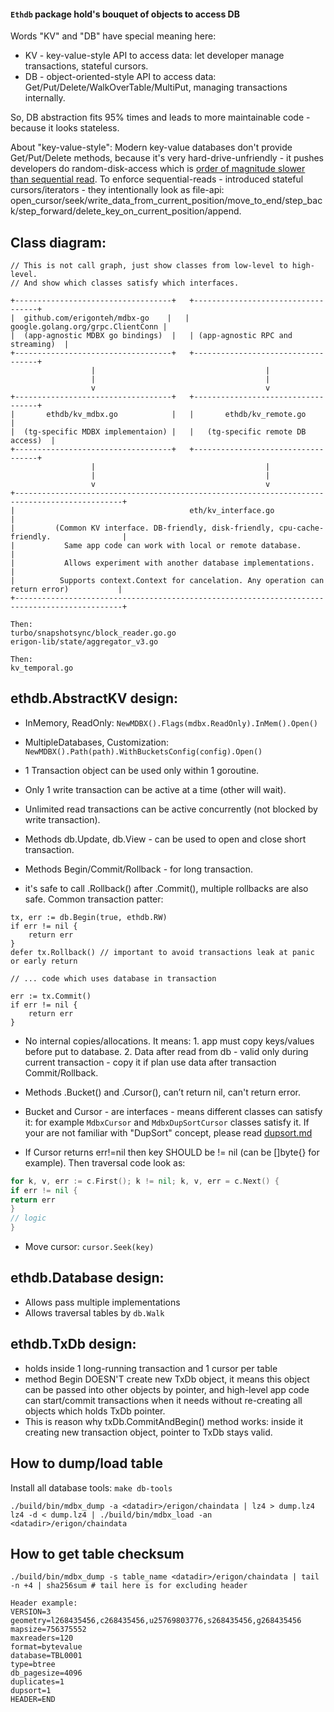 #### `Ethdb` package hold's bouquet of objects to access DB

Words "KV" and "DB" have special meaning here:

- KV - key-value-style API to access data: let developer manage transactions, stateful cursors.
- DB - object-oriented-style API to access data: Get/Put/Delete/WalkOverTable/MultiPut, managing transactions
  internally.

So, DB abstraction fits 95% times and leads to more maintainable code - because it looks stateless.

About "key-value-style": Modern key-value databases don't provide Get/Put/Delete methods,
because it's very hard-drive-unfriendly - it pushes developers do random-disk-access which
is [order of magnitude slower than sequential read](https://www.seagate.com/sg/en/tech-insights/lies-damn-lies-and-ssd-benchmark-master-ti/).
To enforce sequential-reads - introduced stateful cursors/iterators - they intentionally look as file-api:
open_cursor/seek/write_data_from_current_position/move_to_end/step_back/step_forward/delete_key_on_current_position/append.

## Class diagram:

```asciiflow.com
// This is not call graph, just show classes from low-level to high-level. 
// And show which classes satisfy which interfaces.

+-----------------------------------+   +-----------------------------------+ 
|  github.com/erigonteh/mdbx-go    |   | google.golang.org/grpc.ClientConn |                    
|  (app-agnostic MDBX go bindings)  |   | (app-agnostic RPC and streaming)  |
+-----------------------------------+   +-----------------------------------+
                  |                                      |
                  |                                      |
                  v                                      v
+-----------------------------------+   +-----------------------------------+
|       ethdb/kv_mdbx.go            |   |       ethdb/kv_remote.go          |                
|  (tg-specific MDBX implementaion) |   |   (tg-specific remote DB access)  |              
+-----------------------------------+   +-----------------------------------+
                  |                                      |
                  |                                      |
                  v                                      v    
+----------------------------------------------------------------------------------------------+
|                                       eth/kv_interface.go                                   |  
|         (Common KV interface. DB-friendly, disk-friendly, cpu-cache-friendly.                |
|           Same app code can work with local or remote database.                              |
|           Allows experiment with another database implementations.                           |
|          Supports context.Context for cancelation. Any operation can return error)           |
+----------------------------------------------------------------------------------------------+

Then:
turbo/snapshotsync/block_reader.go.go
erigon-lib/state/aggregator_v3.go

Then:
kv_temporal.go

```

## ethdb.AbstractKV design:

- InMemory, ReadOnly: `NewMDBX().Flags(mdbx.ReadOnly).InMem().Open()`
- MultipleDatabases, Customization: `NewMDBX().Path(path).WithBucketsConfig(config).Open()`


- 1 Transaction object can be used only within 1 goroutine.
- Only 1 write transaction can be active at a time (other will wait).
- Unlimited read transactions can be active concurrently (not blocked by write transaction).


- Methods db.Update, db.View - can be used to open and close short transaction.
- Methods Begin/Commit/Rollback - for long transaction.
- it's safe to call .Rollback() after .Commit(), multiple rollbacks are also safe. Common transaction patter:

```
tx, err := db.Begin(true, ethdb.RW)
if err != nil {
    return err
}
defer tx.Rollback() // important to avoid transactions leak at panic or early return

// ... code which uses database in transaction
 
err := tx.Commit()
if err != nil {
    return err
}
```

- No internal copies/allocations. It means: 1. app must copy keys/values before put to database. 2. Data after read from
  db - valid only during current transaction - copy it if plan use data after transaction Commit/Rollback.
- Methods .Bucket() and .Cursor(), can’t return nil, can't return error.
- Bucket and Cursor - are interfaces - means different classes can satisfy it: for example `MdbxCursor`
  and `MdbxDupSortCursor` classes satisfy it.
  If your are not familiar with "DupSort" concept, please read [dupsort.md](https://github.com/idrecun/erigon/blob/devel/docs/programmers_guide/dupsort.md)



- If Cursor returns err!=nil then key SHOULD be != nil (can be []byte{} for example).
  Then traversal code look as:

```go
for k, v, err := c.First(); k != nil; k, v, err = c.Next() {
if err != nil {
return err
}
// logic
}
``` 

- Move cursor: `cursor.Seek(key)`

## ethdb.Database design:

- Allows pass multiple implementations
- Allows traversal tables by `db.Walk`

## ethdb.TxDb design:

- holds inside 1 long-running transaction and 1 cursor per table
- method Begin DOESN'T create new TxDb object, it means this object can be passed into other objects by pointer,
  and high-level app code can start/commit transactions when it needs without re-creating all objects which holds
  TxDb pointer.
- This is reason why txDb.CommitAndBegin() method works: inside it creating new transaction object, pointer to TxDb stays
  valid.

## How to dump/load table

Install all database tools: `make db-tools`

```
./build/bin/mdbx_dump -a <datadir>/erigon/chaindata | lz4 > dump.lz4
lz4 -d < dump.lz4 | ./build/bin/mdbx_load -an <datadir>/erigon/chaindata
```

## How to get table checksum

```
./build/bin/mdbx_dump -s table_name <datadir>/erigon/chaindata | tail -n +4 | sha256sum # tail here is for excluding header 

Header example:
VERSION=3
geometry=l268435456,c268435456,u25769803776,s268435456,g268435456
mapsize=756375552
maxreaders=120
format=bytevalue
database=TBL0001
type=btree
db_pagesize=4096
duplicates=1
dupsort=1
HEADER=END
```
